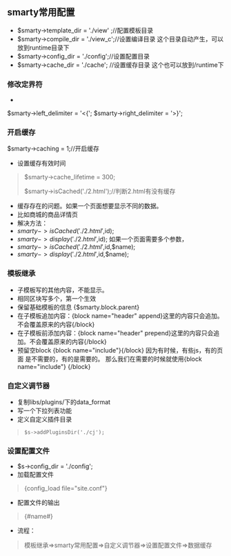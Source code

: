 ## smarty常用配置
* $smarty->template_dir = './view' ;//配置模板目录
* $smarty->compile_dir = './view_c';//设置编译目录  这个目录自动产生，可以放到runtime目录下
* $smarty->config_dir  = './config';//设置配置目录
* $smarty->cache_dir  = './cache'; //设置缓存目录  这个也可以放到/runtime下

### 修改定界符
* 
$smarty->left_delimiter = '<{';
$smarty->right_delimiter = '>}';

### 开启缓存
$smarty->caching = 1;//开启缓存
* 设置缓存有效时间
> $smarty->cache_lifetime = 300;
> 
> $smarty->isCached('./2.html');//判断2.html有没有缓存
> 
* 缓存存在的问题。如果一个页面想要显示不同的数据。
* 比如商城的商品详情页
* 解决方法：
* $smarty->isCached('./2.html',$id);
* $smarty->display('./2.html',$id);
如果一个页面需要多个参数，
* $smarty->isCached('./2.html',$id,$name);
* $smarty->display('./2.html',$id,$name);


### 模板继承
* 子模板写的其他内容，不能显示。
* 相同区块写多个，第一个生效
* 保留基础模板的信息  {$smarty.block.parent}
* 在子模板追加内容：{block name="header" append}这里的内容只会追加。不会覆盖原来的内容{/block}
*  在子模板前添加内容：{block name="header" prepend}这里的内容只会追加。不会覆盖原来的内容{/block}
*  预留空block   {block name="include"}{/block} 因为有时候，有些js，有的页面
是不需要的，有的是需要的。 那么我们在需要的时候就使用{block name="include"}
{/block}


### 自定义调节器
* 复制libs/plugins/下的data_format
* 写一个下拉列表功能
* 定义自定义插件目录
>     $s->addPluginsDir('./cj');


### 设置配置文件
* $s->config_dir = './config';
* 加载配置文件
> {config_load file="site.conf"}


* 配置文件的输出
> {#name#}


* 流程：

> 模板继承=>smarty常用配置=>自定义调节器=>设置配置文件=>数据缓存


